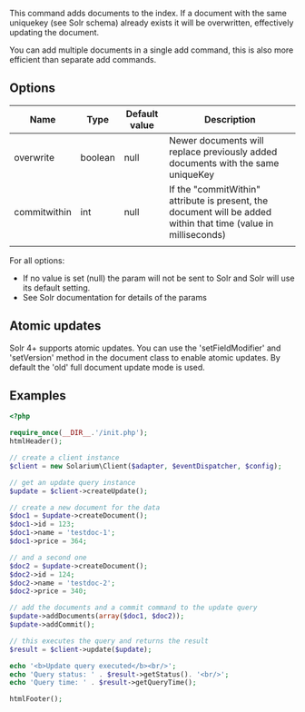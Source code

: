 This command adds documents to the index. If a document with the same uniquekey (see Solr schema) already exists it will be overwritten, effectively updating the document.

You can add multiple documents in a single add command, this is also more efficient than separate add commands.

Options
-------

| Name         | Type    | Default value | Description                                                                                                     |
|--------------|---------|---------------|-----------------------------------------------------------------------------------------------------------------|
| overwrite    | boolean | null          | Newer documents will replace previously added documents with the same uniqueKey                                 |
| commitwithin | int     | null          | If the "commitWithin" attribute is present, the document will be added within that time (value in milliseconds) |
||

For all options:

-   If no value is set (null) the param will not be sent to Solr and Solr will use its default setting.
-   See Solr documentation for details of the params

Atomic updates
--------------

Solr 4+ supports atomic updates. You can use the 'setFieldModifier' and 'setVersion' method in the document class to enable atomic updates. By default the 'old' full document update mode is used.

Examples
--------

```php
<?php

require_once(__DIR__.'/init.php');
htmlHeader();

// create a client instance
$client = new Solarium\Client($adapter, $eventDispatcher, $config);

// get an update query instance
$update = $client->createUpdate();

// create a new document for the data
$doc1 = $update->createDocument();
$doc1->id = 123;
$doc1->name = 'testdoc-1';
$doc1->price = 364;

// and a second one
$doc2 = $update->createDocument();
$doc2->id = 124;
$doc2->name = 'testdoc-2';
$doc2->price = 340;

// add the documents and a commit command to the update query
$update->addDocuments(array($doc1, $doc2));
$update->addCommit();

// this executes the query and returns the result
$result = $client->update($update);

echo '<b>Update query executed</b><br/>';
echo 'Query status: ' . $result->getStatus(). '<br/>';
echo 'Query time: ' . $result->getQueryTime();

htmlFooter();

```
